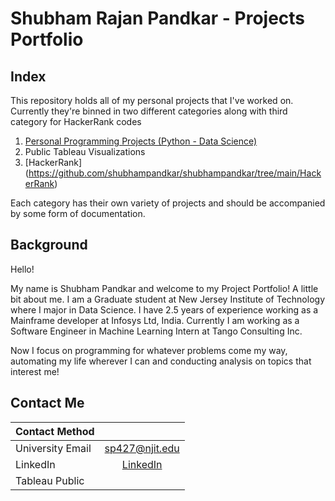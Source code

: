 # Shubham Rajan Pandkar - Projects Portfolio

## Index

This repository holds all of my personal projects that I've worked on. Currently they're binned in two different categories along with third category for HackerRank codes

1. [Personal Programming Projects (Python - Data Science)](https://github.com/shubhampandkar/shubhampandkar/tree/main/Personal%20Programming%20Projects)
2. Public Tableau Visualizations
3. [HackerRank] (https://github.com/shubhampandkar/shubhampandkar/tree/main/HackerRank)

Each category has their own variety of projects and should be accompanied by some form of documentation.

## Background

Hello!

My name is Shubham Pandkar and welcome to my Project Portfolio! A little bit about me. 
I am a Graduate student at New Jersey Institute of Technology where I major in Data Science. 
I have 2.5 years of experience working as a Mainframe developer at Infosys Ltd, India.
Currently I am working as a Software Engineer in Machine Learning Intern at Tango Consulting Inc.


Now I focus on programming for whatever problems come my way, automating my life wherever I can and conducting analysis on topics that interest me!

## Contact Me

| Contact Method     |	                                                                  |
|--------------------|:-----------------------------------------------------------------:|
| University Email   | [sp427@njit.edu](sp427@njit.edu)                                  |
| LinkedIn	          | [LinkedIn](https://www.linkedin.com/in/shubham-pandkar-113997173/)|
| Tableau Public     |                                                                   |                          
 
